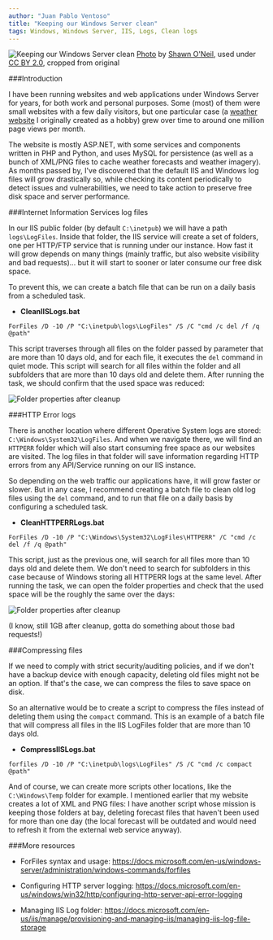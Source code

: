 ```yaml
---
author: "Juan Pablo Ventoso"
title: "Keeping our Windows Server clean"
tags: Windows, Windows Server, IIS, Logs, Clean logs
---
```


<img src="https://raw.githubusercontent.com/juanpabloventoso/end-point-blog/master/2019/09/27/keeping-our-windows-server-clean/cover.jpg" alt="Keeping our Windows Server clean" /> [Photo](https://flic.kr/p/ofjEj4) by [Shawn O'Neil](https://www.flickr.com/photos/oneilsh/), used under [CC BY 2.0](https://creativecommons.org/licenses/by/2.0/), cropped from original


###Introduction

I have been running websites and web applications under Windows Server for years, for both work and personal purposes. Some (most) of them were small websites with a few daily visitors, but one particular case (a <a href="https://www.pronosticoextendido.net" target="_blank">weather website</a> I originally created as a hobby) grew over time to around one million page views per month.

The website is mostly ASP.NET, with some services and components written in PHP and Python, and uses MySQL for persistence (as well as a bunch of XML/PNG files to cache weather forecasts and weather imagery). As months passed by, I've discovered that the default IIS and Windows log files will grow drastically so, while checking its content periodically to detect issues and vulnerabilities, we need to take action to preserve free disk space and server performance.


###Internet Information Services log files

In our IIS public folder (by default ```C:\inetpub```) we will have a path ```logs\LogFiles```. Inside that folder, the IIS service will create a set of folders, one per HTTP/FTP service that is running under our instance. How fast it will grow depends on many things (mainly traffic, but also website visibility and bad requests)... but it will start to sooner or later consume our free disk space.

To prevent this, we can create a batch file that can be run on a daily basis from a scheduled task.

* <b>CleanIISLogs.bat</b>

```batch
ForFiles /D -10 /P "C:\inetpub\logs\LogFiles" /S /C "cmd /c del /f /q @path"
```

This script traverses through all files on the folder passed by parameter that are more than 10 days old, and for each file, it executes the ```del``` command in quiet mode. This script will search for all files within the folder and all subfolders that are more than 10 days old and delete them. After running the task, we should confirm that the used space was reduced:

![Folder properties after cleanup](https://raw.githubusercontent.com/juanpabloventoso/end-point-blog/master/2019/09/27/keeping-our-windows-server-clean/logfiles-space-green-check.jpg)


###HTTP Error logs

There is another location where different Operative System logs are stored: ```C:\Windows\System32\LogFiles```. And when we navigate there, we will find an ```HTTPERR``` folder which will also start consuming free space as our websites are visited. The log files in that folder will save information regarding HTTP errors from any API/Service running on our IIS instance.

So depending on the web traffic our applications have, it will grow faster or slower. But in any case, I recommend creating a batch file to clean old log files using the ```del``` command, and to run that file on a daily basis by configuring a scheduled task.

* <b>CleanHTTPERRLogs.bat</b>

```batch
ForFiles /D -10 /P "C:\Windows\System32\LogFiles\HTTPERR" /C "cmd /c del /f /q @path"
```

This script, just as the previous one, will search for all files more than 10 days old and delete them. We don't need to search for subfolders in this case because of Windows storing all HTTPERR logs at the same level. After running the task, we can open the folder properties and check that the used space will be the roughly the same over the days:

![Folder properties after cleanup](https://raw.githubusercontent.com/juanpabloventoso/end-point-blog/master/2019/09/27/keeping-our-windows-server-clean/httperr-space-green-check.jpg)

(I know, still 1GB after cleanup, gotta do something about those bad requests!)


###Compressing files

If we need to comply with strict security/auditing policies, and if we don't have a backup device with enough capacity, deleting old files might not be an option. If that's the case, we can compress the files to save space on disk.

So an alternative would be to create a script to compress the files instead of deleting them using the ```compact``` command. This is an example of a batch file that will compress all files in the IIS LogFiles folder that are more than 10 days old.

* <b>CompressIISLogs.bat</b>

```batch
forfiles /D -10 /P "C:\inetpub\logs\LogFiles" /S /C "cmd /c compact @path"
```

And of course, we can create more scripts other locations, like the ```C:\Windows\Temp``` folder for example. I mentioned earlier that my website creates a lot of XML and PNG files: I have another script whose mission is keeping those folders at bay, deleting forecast files that haven't been used for more than one day (the local forecast will be outdated and would need to refresh it from the external web service anyway).


###More resources

* ForFiles syntax and usage: https://docs.microsoft.com/en-us/windows-server/administration/windows-commands/forfiles

* Configuring HTTP server logging: https://docs.microsoft.com/en-us/windows/win32/http/configuring-http-server-api-error-logging

* Managing IIS Log folder: https://docs.microsoft.com/en-us/iis/manage/provisioning-and-managing-iis/managing-iis-log-file-storage